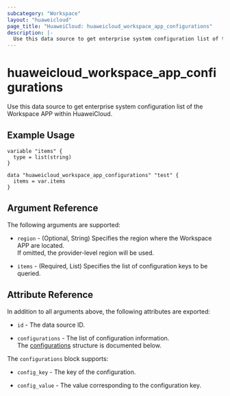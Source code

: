 ```yaml
---
subcategory: "Workspace"
layout: "huaweicloud"
page_title: "HuaweiCloud: huaweicloud_workspace_app_configurations"
description: |-
  Use this data source to get enterprise system configuration list of the Workspace APP within HuaweiCloud.
---
```


# huaweicloud_workspace_app_configurations

Use this data source to get enterprise system configuration list of the Workspace APP within HuaweiCloud.

## Example Usage

```hcl
variable "items" {
  type = list(string)
}

data "huaweicloud_workspace_app_configurations" "test" {
  items = var.items
}
```

## Argument Reference

The following arguments are supported:

* `region` - (Optional, String) Specifies the region where the Workspace APP are located.  
  If omitted, the provider-level region will be used.

* `items` - (Required, List) Specifies the list of configuration keys to be queried.

## Attribute Reference

In addition to all arguments above, the following attributes are exported:

* `id` - The data source ID.

* `configurations` - The list of configuration information.  
  The [configurations](#data_attr_app_configurations) structure is documented below.

<a name="data_attr_app_configurations"></a>
The `configurations` block supports:

* `config_key` - The key of the configuration.

* `config_value` - The value corresponding to the configuration key.

